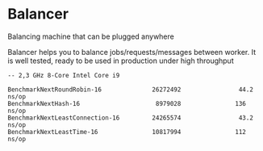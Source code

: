 # Balancer
Balancing machine that can be plugged anywhere

Balancer helps you to balance jobs/requests/messages between worker.  It is well tested, ready to be used in production under high throughput

```
-- 2,3 GHz 8-Core Intel Core i9

BenchmarkNextRoundRobin-16              26272492                44.2 ns/op
BenchmarkNextHash-16                     8979028               136 ns/op
BenchmarkNextLeastConnection-16         24265574                43.2 ns/op
BenchmarkNextLeastTime-16               10817994               112 ns/op
```